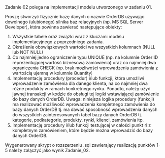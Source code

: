 Zadanie 02 polega na implementacji modelu utworzonego w zadaniu 01.

Proszę stworzyć fizycznie bazę danych o nazwie OrderDB używając dowolnego (ulubionego) silnika baz relacyjnych (np. MS SQL Server Developer), która powinna zawierać następujące obiekty:
1. Wszystkie tabele oraz związki  wraz z kluczami modelu implementacyjnego z poprzedniego zadania. 
2. Określenie obowiązkowych wartości we wszystkich kolumnach (NULL lub NOT NULL)
3. Co najmniej jedno ograniczenie typu UNIQUE (np. na kolumnie Order ID reprezentującej wartość biznesową zamówienia) oraz co najmniej dwa ograniczenia CHECK (np. brak możliwości wprowadzenia zamówienia z wartością ujemną w kolumnie Quantity)
4. Implementację procedury (procedur) i/lub funkcji, która umożliwi wprowadzenie zamówienia  dla danego klienta, na co najmniej dwa różne produkty w ramach konkretnego rynku. Ponadto, należy użyć jawnej transakcji w kodzie do obsługi tej logiki wstawiającej zamówienie do bazy danych OrderDB.
Uwaga: niniejsza logika procedury (funkcji) ma realizować możliwość wprowadzenia kompletnego zamówienia do bazy danych OrderDB tj. ma dawać sposobność wprowadzenia danych do wszystkich zainteresowanych tabel bazy danych OrderDB tj. kategorie, podkategorie, produkty, rynki, klienci, zamówienia itp.
5. Implementację procedury i/lub funkcji testującej w całości punkt 4 z kompletnym zamówieniem, które będzie można wprowadzić do bazy danych OrderDB.

Wygenerowany skrypt o rozszerzeniu .sql zawierający realizację punktów 1-5 należy załączyć jako wynik Zadanie_02.